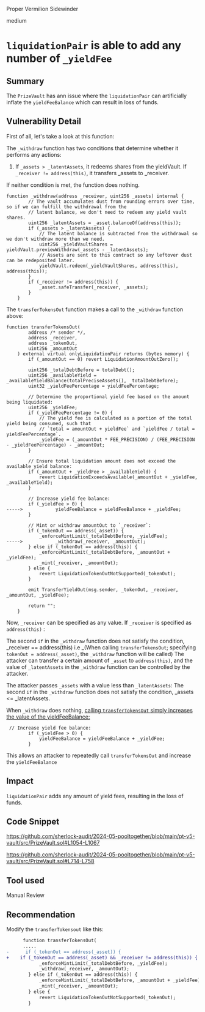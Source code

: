 Proper Vermilion Sidewinder

medium

# `liquidationPair` is able to add any number of `_yieldFee`

## Summary
The `PrizeVault` has ann issue where the `liquidationPair` can artificially inflate the `yieldFeeBalance` which can result in loss of funds.

## Vulnerability Detail
First of all, let's take a look at this function:

The `_withdraw` function has two conditions that determine whether it performs any actions:

1. If `_assets > _latentAssets`, it redeems shares from the yieldVault.
If `_receiver != address(this)`, it transfers _assets to _receiver.

If neither condition is met, the function does nothing.

```solidity
function _withdraw(address _receiver, uint256 _assets) internal {
        // The vault accumulates dust from rounding errors over time, so if we can fulfill the withdrawal from the
        // latent balance, we don't need to redeem any yield vault shares.
        uint256 _latentAssets = _asset.balanceOf(address(this));
        if (_assets > _latentAssets) {
            // The latent balance is subtracted from the withdrawal so we don't withdraw more than we need.
            uint256 _yieldVaultShares = yieldVault.previewWithdraw(_assets - _latentAssets);
            // Assets are sent to this contract so any leftover dust can be redeposited later.
            yieldVault.redeem(_yieldVaultShares, address(this), address(this));
        }
        if (_receiver != address(this)) {
            _asset.safeTransfer(_receiver, _assets);
        }
    }
```

The `transferTokensOut` function makes a call to the `_withdraw` function above:

```solidity
function transferTokensOut(
        address /* sender */,
        address _receiver,
        address _tokenOut,
        uint256 _amountOut
    ) external virtual onlyLiquidationPair returns (bytes memory) {
        if (_amountOut == 0) revert LiquidationAmountOutZero();

        uint256 _totalDebtBefore = totalDebt();
        uint256 _availableYield = _availableYieldBalance(totalPreciseAssets(), _totalDebtBefore);
        uint32 _yieldFeePercentage = yieldFeePercentage;

        // Determine the proportional yield fee based on the amount being liquidated:
        uint256 _yieldFee;
        if (_yieldFeePercentage != 0) {
            // The yield fee is calculated as a portion of the total yield being consumed, such that 
            // `total = amountOut + yieldFee` and `yieldFee / total = yieldFeePercentage`. 
            _yieldFee = (_amountOut * FEE_PRECISION) / (FEE_PRECISION - _yieldFeePercentage) - _amountOut;
        }

        // Ensure total liquidation amount does not exceed the available yield balance:
        if (_amountOut + _yieldFee > _availableYield) {
            revert LiquidationExceedsAvailable(_amountOut + _yieldFee, _availableYield);
        }

        // Increase yield fee balance:
        if (_yieldFee > 0) {
----->            yieldFeeBalance = yieldFeeBalance + _yieldFee;
        }

        // Mint or withdraw amountOut to `_receiver`:
        if (_tokenOut == address(_asset)) {
            _enforceMintLimit(_totalDebtBefore, _yieldFee);
----->            _withdraw(_receiver, _amountOut);
        } else if (_tokenOut == address(this)) {
            _enforceMintLimit(_totalDebtBefore, _amountOut + _yieldFee);
            _mint(_receiver, _amountOut);
        } else {
            revert LiquidationTokenOutNotSupported(_tokenOut);
        }

        emit TransferYieldOut(msg.sender, _tokenOut, _receiver, _amountOut, _yieldFee);

        return "";
    }
```

Now, `_receiver` can be specified as any value. If `_receiver` is specified as `address(this)` :

The second `if` in the `_withdraw` function does not satisfy the condition, _receiver == address(this)
i.e _(When calling `transferTokensOut`; specifying `tokenOut = address(_asset)`, the `_withdraw` function will be called)
The attacker can transfer a certain amount of `_asset` to `address(this)`, and the value of `_latentAssets` in the `_withdraw` function can be controlled by the attacker.

The attacker passes `_assets` with a value less than `_latentAssets`:
The second `if` in the `_withdraw` function does not satisfy the condition, _assets <= _latentAssets.

When `_withdraw` does nothing, [calling `transferTokensOut` simply increases the value of the yieldFeeBalance:](https://github.com/sherlock-audit/2024-05-pooltogether/blob/main/pt-v5-vault/src/PrizeVault.sol#L739-L742
)

```solidity
 // Increase yield fee balance:
        if (_yieldFee > 0) {
            yieldFeeBalance = yieldFeeBalance + _yieldFee;
        }
```


This allows an attacker to repeatedly call `transferTokensOut` and increase the `yieldFeeBalance` 
## Impact
`liquidationPair` adds any amount of yield fees, resulting in the loss of funds.

## Code Snippet
https://github.com/sherlock-audit/2024-05-pooltogether/blob/main/pt-v5-vault/src/PrizeVault.sol#L1054-L1067

https://github.com/sherlock-audit/2024-05-pooltogether/blob/main/pt-v5-vault/src/PrizeVault.sol#L714-L758


## Tool used

Manual Review

## Recommendation
Modify the `transferTokensout` like this:

```diff
      function transferTokensOut(
      .....  
-      if (_tokenOut == address(_asset)) {
+    if (_tokenOut == address(_asset) && _receiver != address(this)) {
            _enforceMintLimit(_totalDebtBefore, _yieldFee);
            _withdraw(_receiver, _amountOut);
        } else if (_tokenOut == address(this)) {
            _enforceMintLimit(_totalDebtBefore, _amountOut + _yieldFee);
            _mint(_receiver, _amountOut);
        } else {
            revert LiquidationTokenOutNotSupported(_tokenOut);
        }
```